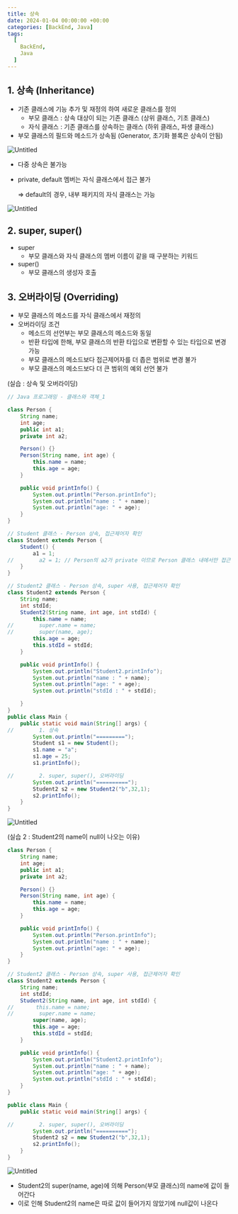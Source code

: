 ```yaml
---
title: 상속
date: 2024-01-04 00:00:00 +00:00
categories: [BackEnd, Java]
tags:
  [
    BackEnd,
    Java
  ]
---
```


## 1. 상속 (Inheritance)

- 기존 클래스에 기능 추가 및 재정의 하여 새로운 클래스를 정의
    - 부모 클래스 : 상속 대상이 되는 기존 클래스 (상위 클래스, 기초 클래스)
    - 자식 클래스 : 기존 클래스를 상속하는 클래스 (하위 클래스, 파생 클래스)
- 부모 클래스의 필드와 메소드가 상속됨 (Generator, 초기화 블록은 상속이 안됨)

![Untitled](https://prod-files-secure.s3.us-west-2.amazonaws.com/97f8f071-477d-4db3-a9c0-4dad109b848c/0bbfe4aa-9073-4fec-b35f-8e397f182d9e/Untitled.png)

- 다중 상속은 불가능
- private, default 멤버는 자식 클래스에서 접근 불가
    
    ⇒ default의 경우, 내부 패키지의 자식 클래스는 가능
    

![Untitled](https://prod-files-secure.s3.us-west-2.amazonaws.com/97f8f071-477d-4db3-a9c0-4dad109b848c/f80e62f0-58ea-46f0-a77a-386dc25e5289/Untitled.png)

## 2. super, super()

- super
    - 부모 클래스와 자식 클래스의 멤버 이름이 같을 때 구분하는 키워드
- super()
    - 부모 클래스의 생성자 호출

## 3. 오버라이딩 (Overriding)

- 부모 클래스의 메소드를 자식 클래스에서 재정의
- 오버라이딩 조건
    - 메소드의 선언부는 부모 클래스의 메소드와 동일
    - 반환 타입에 한해, 부모 클래스의 반환 타입으로 변환할 수 있는 타입으로 변경 가능
    - 부모 클래스의 메소드보다 접근제어자를 더 좁은 범위로 변경 불가
    - 부모 클래스의 메소드보다 더 큰 범위의 예외 선언 불가

(실습 : 상속 및 오버라이딩)

```java
// Java 프로그래밍 - 클래스와 객체_1

class Person {
    String name;
    int age;
    public int a1;
    private int a2;

    Person() {}
    Person(String name, int age) {
        this.name = name;
        this.age = age;
    }

    public void printInfo() {
        System.out.println("Person.printInfo");
        System.out.println("name : " + name);
        System.out.println("age: " + age);
    }
}

// Student 클래스 - Person 상속, 접근제어자 확인
class Student extends Person {
    Student() {
        a1 = 1;
//        a2 = 1; // Person의 a2가 private 이므로 Person 클래스 내에서만 접근 가능
    }
}

// Student2 클래스 - Person 상속, super 사용, 접근제어자 확인
class Student2 extends Person {
    String name;
    int stdId;
    Student2(String name, int age, int stdId) {
        this.name = name;
//        super.name = name;
//        super(name, age);
        this.age = age;
        this.stdId = stdId;
    }

    public void printInfo() {
        System.out.println("Student2.printInfo");
        System.out.println("name : " + name);
        System.out.println("age: " + age);
        System.out.println("stdId : " + stdId);

    }
}
public class Main {
    public static void main(String[] args) {
//        1. 상속
        System.out.println("=========");
        Student s1 = new Student();
        s1.name = "a";
        s1.age = 25;
        s1.printInfo();

//        2. super, super(), 오버라이딩
        System.out.println("==========");
        Student2 s2 = new Student2("b",32,1);
        s2.printInfo();
    }
}
```

![Untitled](https://prod-files-secure.s3.us-west-2.amazonaws.com/97f8f071-477d-4db3-a9c0-4dad109b848c/aa5027ec-e2f0-41aa-a33a-36b36a992fac/Untitled.png)

(실습 2 : Student2의 name이 null이 나오는 이유)

```java
class Person {
    String name;
    int age;
    public int a1;
    private int a2;

    Person() {}
    Person(String name, int age) {
        this.name = name;
        this.age = age;
    }

    public void printInfo() {
        System.out.println("Person.printInfo");
        System.out.println("name : " + name);
        System.out.println("age: " + age);
    }
}

// Student2 클래스 - Person 상속, super 사용, 접근제어자 확인
class Student2 extends Person {
    String name;
    int stdId;
    Student2(String name, int age, int stdId) {
//       this.name = name;
//        super.name = name;
        super(name, age);
        this.age = age;
        this.stdId = stdId;
    }

    public void printInfo() {
        System.out.println("Student2.printInfo");
        System.out.println("name : " + name);
        System.out.println("age: " + age);
        System.out.println("stdId : " + stdId);
    }
}

public class Main {
    public static void main(String[] args) {

//        2. super, super(), 오버라이딩
        System.out.println("==========");
        Student2 s2 = new Student2("b",32,1);
        s2.printInfo();
    }
}
```

![Untitled](https://prod-files-secure.s3.us-west-2.amazonaws.com/97f8f071-477d-4db3-a9c0-4dad109b848c/3fb7a306-58cf-4f4c-b0a2-2f43a8f74887/Untitled.png)

- Student2의 super(name, age)에 의해 Person(부모 클래스)의 name에 값이 들어간다
- 이로 인해 Student2의 name은 따로 값이 들어가지 않았기에 null값이 나온다